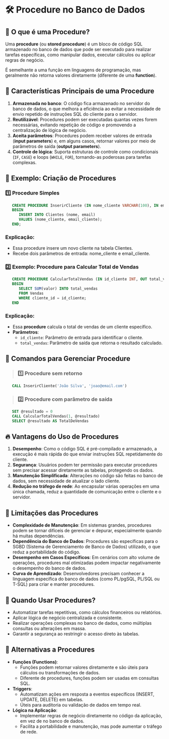 # 🛠️ Procedure no Banco de Dados

## 📖 O que é uma Procedure?
Uma **procedure** (ou **stored procedure**) é um bloco de código SQL armazenado no banco de dados que pode ser executado para realizar tarefas específicas, como manipular dados, executar cálculos ou aplicar regras de negócio.

É semelhante a uma função em linguagens de programação, mas geralmente não retorna valores diretamente (diferente de uma **function**).

## 🎯 Características Principais de uma Procedure
1. **Armazenada no banco**: O código fica armazenado no servidor do banco de dados, o que melhora a eficiência ao evitar a necessidade de envio repetido de instruções SQL do cliente para o servidor.
2. **Reutilizável**: Procedures podem ser executadas quantas vezes forem necessárias, evitando repetição de código e promovendo a centralização de lógica de negócio.
3. **Aceita parâmetros**: Procedures podem receber valores de entrada (**input parameters**) e, em alguns casos, retornar valores por meio de parâmetros de saída (**output parameters**).
4. **Controle de lógica**: Suporta estruturas de controle como condicionais (`IF`, `CASE`) e loops (`WHILE`, `FOR`), tornando-as poderosas para tarefas complexas.

## 📝 Exemplo: Criação de Procedures
### 1️⃣ Procedure Simples
   ```sql
      CREATE PROCEDURE InserirCliente (IN nome_cliente VARCHAR(100), IN email_cliente VARCHAR(100))
      BEGIN
         INSERT INTO Clientes (nome, email)
         VALUES (nome_cliente, email_cliente);
      END;
   ```

### Explicação:
- Essa procedure insere um novo cliente na tabela Clientes.
- Recebe dois parâmetros de entrada: nome_cliente e email_cliente.

### 2️⃣ Exemplo: Procedure para Calcular Total de Vendas
   ```sql
      CREATE PROCEDURE CalcularTotalVendas (IN id_cliente INT, OUT total_vendas DECIMAL(10, 2))  -- Recebe e Envia
      BEGIN  
         SELECT SUM(valor) INTO total_vendas  
         FROM Vendas  
         WHERE cliente_id = id_cliente;  
      END
   ```

### Explicação:
- Essa **procedure** calcula o total de vendas de um cliente específico.
- **Parâmetros**:
  - `id_cliente`: Parâmetro de entrada para identificar o cliente.
  - `total_vendas`: Parâmetro de saída que retorna o resultado calculado.

## 🚀 Comandos para Gerenciar Procedure
> ### 1️⃣ Procedure sem retorno
   ```sql
      CALL InserirCliente('João Silva', 'joao@email.com')
   ```

> ### 2️⃣ Procedure com parâmetro de saída
   ```sql
      SET @resultado = 0  
      CALL CalcularTotalVendas(1, @resultado)  
      SELECT @resultado AS TotalDeVendas  
   ```

## 🔥 Vantagens do Uso de Procedures
1. **Desempenho**: Como o código SQL é pré-compilado e armazenado, a execução é mais rápida do que enviar instruções SQL repetidamente do cliente.
2. **Segurança**: Usuários podem ter permissão para executar procedures sem precisar acessar diretamente as tabelas, protegendo os dados.
3. **Manutenção Simplificada**: Alterações no código são feitas no banco de dados, sem necessidade de atualizar o lado cliente.
4. **Redução no tráfego de rede**: Ao encapsular várias operações em uma única chamada, reduz a quantidade de comunicação entre o cliente e o servidor.

## 🚫 Limitações das Procedures
- **Complexidade de Manutenção**: Em sistemas grandes, procedures podem se tornar difíceis de gerenciar e depurar, especialmente quando há muitas dependências.
- **Dependência do Banco de Dados**: Procedures são específicas para o SGBD (Sistema de Gerenciamento de Banco de Dados) utilizado, o que reduz a portabilidade do código.
- **Desempenho em Casos Específicos**: Em cenários com alto volume de operações, procedures mal otimizadas podem impactar negativamente o desempenho do banco de dados.
- **Curva de Aprendizado**: Desenvolvedores precisam conhecer a linguagem específica do banco de dados (como PL/pgSQL, PL/SQL ou T-SQL) para criar e manter procedures.

## 📌 Quando Usar Procedures?
- Automatizar tarefas repetitivas, como cálculos financeiros ou relatórios.  
- Aplicar lógica de negócio centralizada e consistente.  
- Realizar operações complexas no banco de dados, como múltiplas consultas ou alterações em massa.  
- Garantir a segurança ao restringir o acesso direto às tabelas.


## 🔄 Alternativas a Procedures
- **Funções (Functions)**:
   - Funções podem retornar valores diretamente e são úteis para cálculos ou transformações de dados.
   - Diferente de procedures, funções podem ser usadas em consultas SQL.
- **Triggers**:
   - Automatizam ações em resposta a eventos específicos (INSERT, UPDATE, DELETE) em tabelas.
   - Úteis para auditoria ou validação de dados em tempo real.
- **Lógica na Aplicação**:
   - Implementar regras de negócio diretamente no código da aplicação, em vez de no banco de dados.
   - Facilita a portabilidade e manutenção, mas pode aumentar o tráfego de rede.
